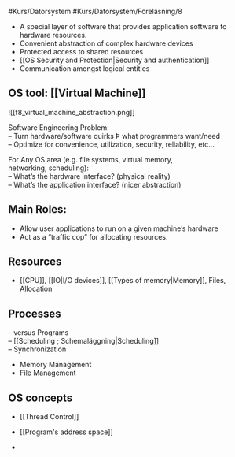 #Kurs/Datorsystem #Kurs/Datorsystem/Föreläsning/8 
- A special layer of software that provides application software to hardware resources.
-  Convenient abstraction of complex hardware devices
-  Protected access to shared resources
-  [[OS Security and Protection|Security and authentication]]
-  Communication amongst logical entities


## OS tool: [[Virtual Machine]]
![[f8_virtual_machine_abstraction.png]] 

Software Engineering Problem:  
– Turn hardware/software quirks Þ what programmers want/need  
– Optimize for convenience, utilization, security, reliability, etc...  

For Any OS area (e.g. file systems, virtual memory,  
networking, scheduling):  
– What’s the hardware interface? (physical reality)  
– What’s the application interface? (nicer abstraction)

## Main Roles:  
 - Allow user applications to run on a given machine’s hardware  
 - Act as a “traffic cop” for allocating resources.  

## Resources  
- [[CPU]], [[IO|I/O devices]], [[Types of memory|Memory]], Files, Allocation  

## Processes  
– versus Programs  
– [[Scheduling ; Schemaläggning|Scheduling]]  
– Synchronization  
- Memory Management  
- File Management

## OS concepts
- [[Thread Control]]

- [[Program's address space]]
-  